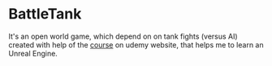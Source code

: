# BattleTank
It's an open world game, which depend on on tank fights (versus AI) created with help of the [course](https://www.udemy.com/unrealcourse/learn/v4/overview) on udemy website, that helps me to learn an Unreal Engine.

